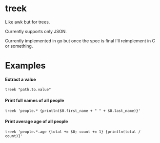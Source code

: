 # treek

Like awk but for trees.

Currently supports only JSON.

Currently implemented in go but once the spec is final I'll reimplement in C or something.

# Examples

#### Extract a value
```
treek "path.to.value"
```

#### Print full names of all people
```
treek 'people.* {println($0.first_name + " " + $0.last_name)}'
```

#### Print average age of all people
```
treek 'people.*.age {total += $0; count += 1} {println(total / count)}'
```
